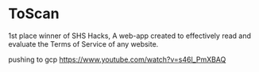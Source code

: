 # ToScan
1st place winner of SHS Hacks, A web-app created to effectively read and evaluate the Terms of Service of any website.

pushing to gcp https://www.youtube.com/watch?v=s46l_PmXBAQ
